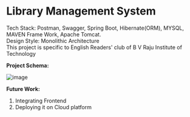 # Library Management System
Tech Stack: Postman, Swagger, Spring Boot, Hibernate(ORM), MYSQL, MAVEN Frame Work, Apache Tomcat.                                                                                                                     
Design Style: Monolithic Architecture                                                                                                                                                                                  
This project is specific to English Readers' club of B V Raju Institute of Technology

**Project Schema:**

![image](https://github.com/Shiva16-04/library-management-system/assets/100616140/2062ef8b-0936-409e-8d44-07435347087f)

**Future Work:**
1. Integrating Frontend
2. Deploying it on Cloud platform
